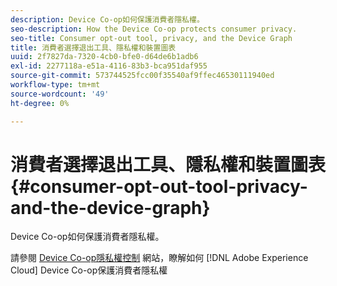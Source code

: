 ```yaml
---
description: Device Co-op如何保護消費者隱私權。
seo-description: How the Device Co-op protects consumer privacy.
seo-title: Consumer opt-out tool, privacy, and the Device Graph
title: 消費者選擇退出工具、隱私權和裝置圖表
uuid: 2f7827da-7320-4cb0-bfe0-d64de6b1adb6
exl-id: 2277118a-e51a-4116-83b3-bca951daf955
source-git-commit: 573744525fcc00f35540af9ffec46530111940ed
workflow-type: tm+mt
source-wordcount: '49'
ht-degree: 0%

---
```


# 消費者選擇退出工具、隱私權和裝置圖表{#consumer-opt-out-tool-privacy-and-the-device-graph}

Device Co-op如何保護消費者隱私權。

請參閱 [Device Co-op隱私權控制](https://cross-device-privacy.adobe.com/) 網站，瞭解如何 [!DNL Adobe Experience Cloud] Device Co-op保護消費者隱私權
